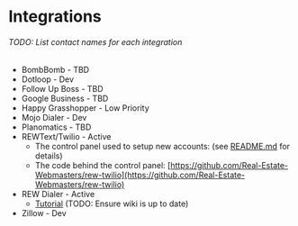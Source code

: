 # Integrations

###### TODO: List contact names for each integration

- BombBomb - TBD
- Dotloop - Dev
- Follow Up Boss - TBD
- Google Business - TBD
- Happy Grasshopper - Low Priority
- Mojo Dialer - Dev
- Planomatics - TBD
- REWText/Twilio - Active
  - The control panel used to setup new accounts: (see [README.md](https://github.com/Real-Estate-Webmasters/rew-twilio/blob/master/docs/README.md) for details)
  - The code behind the control panel: [https://github.com/Real-Estate-Webmasters/rew-twilio](https://github.com/Real-Estate-Webmasters/rew-twilio)
- REW Dialer - Active
  - [Tutorial](http://xerxes/wiki/REW_Dialer#tutorial) (TODO: Ensure wiki is up to date)
- Zillow - Dev